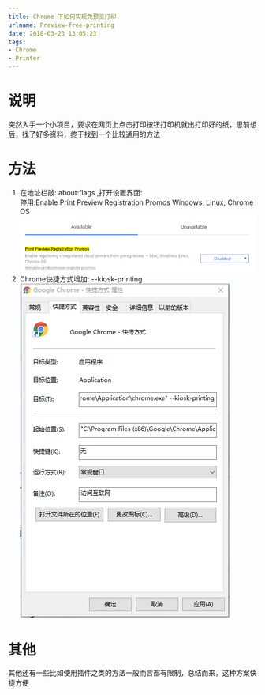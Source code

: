 ```yaml
---
title: Chrome 下如何实现免预览打印
urlname: Preview-free-printing
date: 2018-03-23 13:05:23
tags:
- Chrome
- Printer
---
```

说明
==

突然入手一个小项目，要求在网页上点击打印按钮打印机就出打印好的纸，思前想后，找了好多资料，终于找到一个比较通用的方法


<!--more-->


方法
==

1.  在地址栏敲: about:flags ,打开设置界面:  
    停用:Enable Print Preview Registration Promos Windows, Linux, Chrome OS  
    ![ChromePrintPreview.png](/uploads/ChromePrintPreview.png "ChromePrintPreview.png")
2.  Chrome快捷方式增加: --kiosk-printing  
    ![ChromePrintKiosk.png](/uploads/ChromePrintKiosk.png "ChromePrintKiosk.png")

其他
==

其他还有一些比如使用插件之类的方法一般而言都有限制，总结而来，这种方案快捷方便